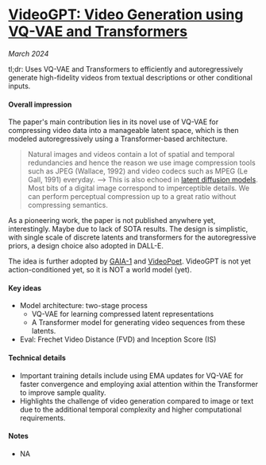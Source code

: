 # [VideoGPT: Video Generation using VQ-VAE and Transformers](https://arxiv.org/abs/2104.10157)

_March 2024_

tl;dr: Uses VQ-VAE and Transformers to efficiently and  autoregressively generate high-fidelity videos from textual descriptions or other conditional inputs.

#### Overall impression
The paper's main contribution lies in its novel use of VQ-VAE for compressing video data into a manageable latent space, which is then modeled autoregressively using a Transformer-based architecture. 

> Natural images and videos contain a lot of spatial and temporal redundancies and hence the reason we use image compression tools such as JPEG (Wallace, 1992) and video codecs such as MPEG (Le Gall, 1991) everyday. --> This is also echoed in [latent diffusion models](ldm.md). Most bits of a digital image correspond to imperceptible details. We can perform perceptual compression up to a great ratio without compressing semantics. 

As a pioneering work, the paper is not published anywhere yet, interestingly. Maybe due to lack of SOTA results. The design is simplistic, with single scale of discrete latents and transformers for the autoregressive priors, a design choice also adopted in DALL-E.

The idea is further adopted by [GAIA-1](gaia_1.md) and [VideoPoet](video_poet.md). VideoGPT is not yet action-conditioned yet, so it is NOT a world model (yet).

#### Key ideas
- Model architecture: two-stage process 
	- VQ-VAE for learning compressed latent representations
	- A Transformer model for generating video sequences from these latents.
- Eval: Frechet Video Distance (FVD) and Inception Score (IS)

#### Technical details
- Important training details include using EMA updates for VQ-VAE for faster convergence and employing axial attention within the Transformer to improve sample quality.
- Highlights the challenge of video generation compared to image or text due to the additional temporal complexity and higher computational requirements.

#### Notes
- NA
